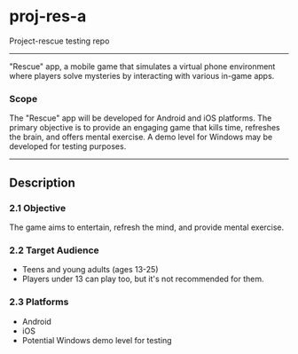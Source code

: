 # proj-res-a
Project-rescue testing repo

___

"Rescue" app, a mobile game that simulates a virtual phone environment where players solve mysteries by interacting with various in-game apps.

### Scope
The "Rescue" app will be developed for Android and iOS platforms. The primary objective is to provide an engaging game that kills time, refreshes the brain, and offers mental exercise. A demo level for Windows may be developed for testing purposes.

___

## Description
### 2.1 Objective
The game aims to entertain, refresh the mind, and provide mental exercise.

### 2.2 Target Audience
- Teens and young adults (ages 13-25)
- Players under 13 can play too, but it's not recommended for them.


### 2.3 Platforms
- Android
- iOS
- Potential Windows demo level for testing


